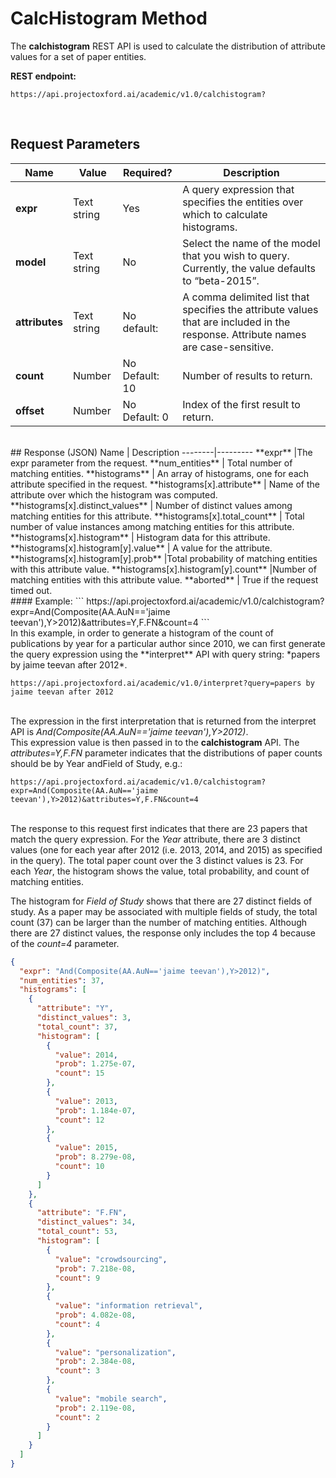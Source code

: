 <!-- 
NavPath: Academic Knowledge API
LinkLabel: CalcHistogram Method
Url: Academic-Knowledge-API/documentation/CalcHistogramMethod
Weight: 80
-->

# CalcHistogram Method

The **calchistogram** REST API is used to calculate the distribution of attribute values for a set of paper entities.          


**REST endpoint:**
```
https://api.projectoxford.ai/academic/v1.0/calchistogram?
``` 
<br>
	
## Request Parameters

Name	|Value | Required?	|Description
-----------|----------|--------|----------
**expr**    |Text string | Yes	|A query expression that specifies the entities over which to calculate histograms.
**model**	|Text string | No	|Select the name of the model that you wish to query.  Currently, the value defaults to “beta-2015”.
**attributes** | Text string | No<br>default: | A comma delimited list that specifies the attribute values that are included in the response. Attribute names are case-sensitive.
**count**	|Number	| No<br>Default: 10 |Number of results to return.
**offset**	|Number	| No<br>Default: 0 |Index of the first result to return.
<br>
## Response (JSON)
Name | Description
--------|---------
**expr**	|The expr parameter from the request.
**num_entities** | Total number of matching entities.
**histograms** |	An array of histograms, one for each attribute specified in the request.
**histograms[x].attribute** |	Name of the attribute over which the histogram was computed.
**histograms[x].distinct_values** | Number of distinct values among matching entities for this attribute.
**histograms[x].total_count** | Total number of value instances among matching entities for this attribute.
**histograms[x].histogram** |	Histogram data for this attribute.
**histograms[x].histogram[y].value** |	A value for the attribute.
**histograms[x].histogram[y].prob**	|Total probability of matching entities with this attribute value.
**histograms[x].histogram[y].count**	|Number of matching entities with this attribute value.
**aborted** | True if the request timed out.

 <br>
#### Example:
```
https://api.projectoxford.ai/academic/v1.0/calchistogram?expr=And(Composite(AA.AuN=='jaime teevan'),Y>2012)&attributes=Y,F.FN&count=4
```
<br>In this example, in order to generate a histogram of the count of publications by year for a particular author since 2010, we can first generate the query expression using the **interpret** API with query string: *papers by jaime teevan after 2012*.

```
https://api.projectoxford.ai/academic/v1.0/interpret?query=papers by jaime teevan after 2012
```
<br>The expression in the first interpretation that is returned from the interpret API is *And(Composite(AA.AuN=='jaime teevan'),Y>2012)*.
<br>This expression value is then passed in to the **calchistogram** API. The *attributes=Y,F.FN* parameter indicates that the distributions of paper counts should be by Year andField of Study, e.g.:
```
https://api.projectoxford.ai/academic/v1.0/calchistogram?expr=And(Composite(AA.AuN=='jaime teevan'),Y>2012)&attributes=Y,F.FN&count=4
```
<br>The response to this request first indicates that there are 23 papers that match the query expression.  For the *Year* attribute, there are 3 distinct values (one for each year after 2012 (i.e. 2013, 2014, and 2015) as specified in the query).  The total paper count over the 3 distinct values is 23.  For each *Year*, the histogram shows the value, total probability, and count of matching entities.     

The histogram for *Field of Study* shows that there are 27 distinct fields of study. As a paper may be associated with multiple fields of study, the total count (37) can be larger than the number of matching entities.  Although there are 27 distinct values, the response only includes the top 4 because of the *count=4* parameter.

```JSON
{
  "expr": "And(Composite(AA.AuN=='jaime teevan'),Y>2012)",
  "num_entities": 37,
  "histograms": [
    {
      "attribute": "Y",
      "distinct_values": 3,
      "total_count": 37,
      "histogram": [
        {
          "value": 2014,
          "prob": 1.275e-07,
          "count": 15
        },
        {
          "value": 2013,
          "prob": 1.184e-07,
          "count": 12
        },
        {
          "value": 2015,
          "prob": 8.279e-08,
          "count": 10
        }
      ]
    },
    {
      "attribute": "F.FN",
      "distinct_values": 34,
      "total_count": 53,
      "histogram": [
        {
          "value": "crowdsourcing",
          "prob": 7.218e-08,
          "count": 9
        },
        {
          "value": "information retrieval",
          "prob": 4.082e-08,
          "count": 4
        },
        {
          "value": "personalization",
          "prob": 2.384e-08,
          "count": 3
        },
        {
          "value": "mobile search",
          "prob": 2.119e-08,
          "count": 2
        }
      ]
    }
  ]
}
```
